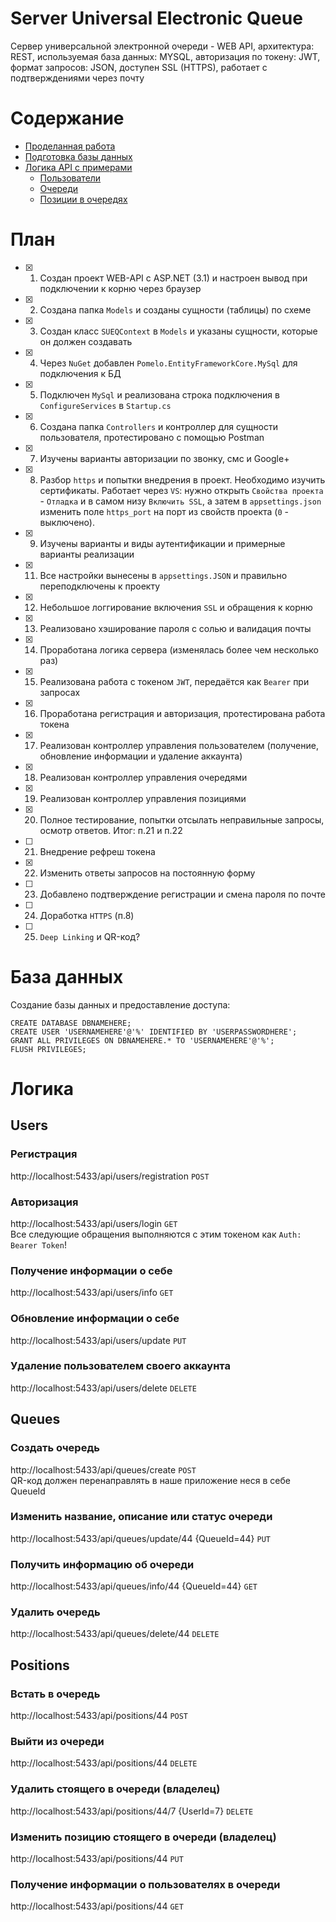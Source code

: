# Server Universal Electronic Queue
Сервер универсальной электронной очереди - WEB API, архитектура: REST, используемая база данных: MYSQL, авторизация по токену: JWT, формат запросов: JSON, доступен SSL (HTTPS), работает с подтверждениями через почту

Содержание
============

<!--ts-->
   * [Проделанная работа](./README.md#План)
   * [Подготовка базы данных](./README.md#База-данных)
   * [Логика API с примерами](./README.md#Логика)
	   * [Пользователи](./README.md#Users)
	   * [Очереди](./README.md#Queues)
	   * [Позиции в очередях](./README.md#Positions)
<!--te-->

План
============

- [x] 1. Создан проект WEB-API с ASP.NET (3.1) и настроен вывод при подключении к корню через браузер
- [x] 2. Создана папка `Models` и созданы сущности (таблицы) по схеме
- [x] 3. Создан класс `SUEQContext` в `Models` и указаны сущности, которые он должен создавать
- [x] 4. Через `NuGet` добавлен `Pomelo.EntityFrameworkCore.MySql` для подключения к БД
- [x] 5. Подключен `MySql` и реализована строка подключения в `ConfigureServices` в `Startup.cs`
- [x] 6. Создана папка `Controllers` и контроллер для сущности пользователя, протестировано с помощью Postman
- [x] 7. Изучены варианты авторизации по звонку, смс и Google+
- [x] 8. Разбор `https` и попытки внедрения в проект. Необходимо изучить сертификаты. Работает через `VS`: нужно открыть `Свойства проекта` - `Отладка` и в самом низу `Включить SSL`, а затем в `appsettings.json` изменить поле `https_port` на порт из свойств проекта (`0` - выключено).
- [x] 9. Изучены варианты и виды аутентификации и примерные варианты реализации
- [x] 11. Все настройки вынесены в `appsettings.JSON` и правильно переподключены к проекту
- [x] 12. Небольшое логгирование включения `SSL` и обращения к корню
- [x] 13. Реализовано хэширование пароля с солью и валидация почты
- [x] 14. Проработана логика сервера (изменялась более чем несколько раз)
- [x] 15. Реализована работа с токеном `JWT`, передаётся как `Bearer` при запросах
- [x] 16. Проработана регистрация и авторизация, протестирована работа токена
- [x] 17. Реализован контроллер управления пользователем (получение, обновление информации и удаление аккаунта)
- [x] 18. Реализован контроллер управления очередями
- [x] 19. Реализован контроллер управления позициями
- [x] 20. Полное тестирование, попытки отсылать неправильные запросы, осмотр ответов. Итог: п.21 и п.22
- [ ] 21. Внедрение рефреш токена
- [x] 22. Изменить ответы запросов на постоянную форму
- [ ] 23. Добавлено подтверждение регистрации и смена пароля по почте
- [ ] 24. Доработка `HTTPS` (п.8)
- [ ] 25. `Deep Linking` и QR-код?

База данных
============

Создание базы данных и предоставление доступа:  
```mysql
CREATE DATABASE DBNAMEHERE;
CREATE USER 'USERNAMEHERE'@'%' IDENTIFIED BY 'USERPASSWORDHERE';
GRANT ALL PRIVILEGES ON DBNAMEHERE.* TO 'USERNAMEHERE'@'%';
FLUSH PRIVILEGES;
```

Логика
============

## Users

### Регистрация  
http://localhost:5433/api/users/registration `POST`
  
### Авторизация  
http://localhost:5433/api/users/login `GET`  
Все следующие обращения выполняются с этим токеном как `Auth: Bearer Token`!  
  
### Получение информации о себе  
http://localhost:5433/api/users/info `GET`
  
### Обновление информации о себе  
http://localhost:5433/api/users/update `PUT`  
  
### Удаление пользователем своего аккаунта  
http://localhost:5433/api/users/delete `DELETE`
  
## Queues

### Создать очередь  
http://localhost:5433/api/queues/create `POST`  
QR-код должен перенаправлять в наше приложение неся в себе QueueId
  
### Изменить название, описание или статус очереди  
http://localhost:5433/api/queues/update/44 {QueueId=44} `PUT`  
  
### Получить информацию об очереди  
http://localhost:5433/api/queues/info/44 {QueueId=44} `GET`  
  
###  Удалить очередь 
http://localhost:5433/api/queues/delete/44 `DELETE`  
  
## Positions

### Встать в очередь  
http://localhost:5433/api/positions/44 `POST`  
  
### Выйти из очереди  
http://localhost:5433/api/positions/44 `DELETE`  
  
### Удалить стоящего в очереди (владелец)  
http://localhost:5433/api/positions/44/7 {UserId=7} `DELETE`  
  
### Изменить позицию стоящего в очереди (владелец)  
http://localhost:5433/api/positions/44 `PUT`
  
### Получение информации о пользователях в очереди
http://localhost:5433/api/positions/44 `GET`  
